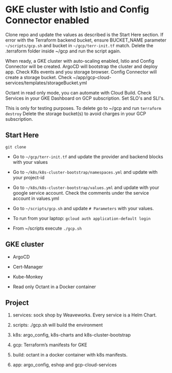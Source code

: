 # GKE cluster with Istio and Config Connector enabled

Clone repo and update the values as described is the Start Here section.
If error with the Terraform backend bucket, ensure BUCKET_NAME parameter  ```~/scripts/gcp.sh``` and bucket in ```~/gcp/terr-init.tf``` match. Delete the .terraform folder inside ~/gcp and run the script again.

When ready, a GKE cluster with auto-scaling enabled, Istio and Config Connector will be created. ArgoCD will bootstrap the cluster and deploy app.
Check K8s events and you storage browser. Config Connector will create a storage bucket. Check ~/app/gcp-cloud-services/templates/storageBucket.yml

Octant in read only mode, you can automate with Cloud Build.
Check Services in your GKE Dashboard on GCP subscription. Set SLO's and SLI's.

This is only for testing purposes.
To delete go to ~/gcp and run ```terraform destroy```
Delete the storage bucket(s) to avoid charges in your GCP subscription.
## Start Here

```git clone```

- Go to ```~/gcp/terr-init.tf``` and update the provider and backend blocks with your values

- Go to ```~/k8s/k8s-cluster-bootstrap/namespaces.yml``` and update with your project-id

- Go to ```~/k8s/k8s-cluster-bootstrap/values.yml``` and update with your google service account. Check the comments under the service account in values.yml

- Go to ```~/scripts/gcp.sh``` and update ```# Parameters``` with your values.

- To run from your laptop:  ```gcloud auth application-default login```

- From ~/scripts execute ```./gcp.sh```

## GKE cluster

- ArgoCD

- Cert-Manager

- Kube-Monkey

- Read only Octant in a Docker container

## Project

1) services: sock shop by Weaveworks. Every service is a Helm Chart.

2) scripts: ./gcp.sh will build the environment

3) k8s: argo_config, k8s-charts and k8s-cluster-bootstrap

4) gcp: Terraform’s manifests for GKE

5) build: octant in a docker container with k8s manifests.

6) app: argo_config, eshop and  gcp-cloud-services

